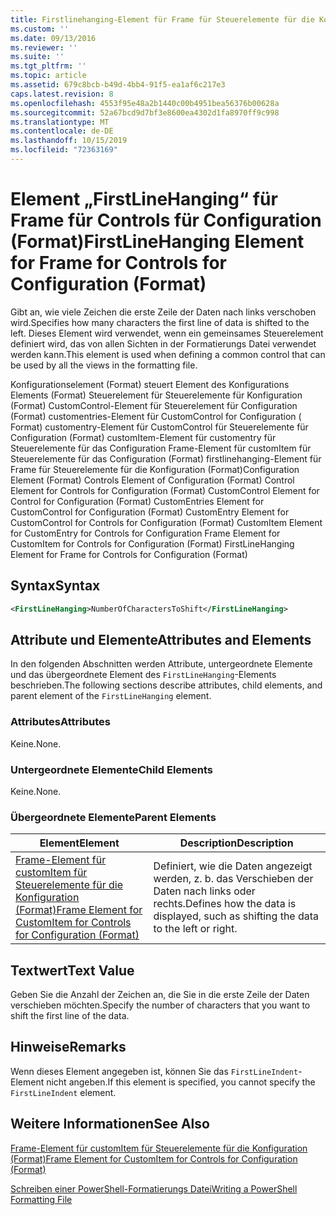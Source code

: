 ```yaml
---
title: Firstlinehanging-Element für Frame für Steuerelemente für die Konfiguration (Format) | Microsoft-Dokumentation
ms.custom: ''
ms.date: 09/13/2016
ms.reviewer: ''
ms.suite: ''
ms.tgt_pltfrm: ''
ms.topic: article
ms.assetid: 679c8bcb-b49d-4bb4-91f5-ea1af6c217e3
caps.latest.revision: 8
ms.openlocfilehash: 4553f95e48a2b1440c00b4951bea56376b00628a
ms.sourcegitcommit: 52a67bcd9d7bf3e8600ea4302d1fa8970ff9c998
ms.translationtype: MT
ms.contentlocale: de-DE
ms.lasthandoff: 10/15/2019
ms.locfileid: "72363169"
---
```

# <a name="firstlinehanging-element-for-frame-for-controls-for-configuration-format"></a><span data-ttu-id="3374c-102">Element „FirstLineHanging“ für Frame für Controls für Configuration (Format)</span><span class="sxs-lookup"><span data-stu-id="3374c-102">FirstLineHanging Element for Frame for Controls for Configuration (Format)</span></span>

<span data-ttu-id="3374c-103">Gibt an, wie viele Zeichen die erste Zeile der Daten nach links verschoben wird.</span><span class="sxs-lookup"><span data-stu-id="3374c-103">Specifies how many characters the first line of data is shifted to the left.</span></span> <span data-ttu-id="3374c-104">Dieses Element wird verwendet, wenn ein gemeinsames Steuerelement definiert wird, das von allen Sichten in der Formatierungs Datei verwendet werden kann.</span><span class="sxs-lookup"><span data-stu-id="3374c-104">This element is used when defining a common control that can be used by all the views in the formatting file.</span></span>

<span data-ttu-id="3374c-105">Konfigurationselement (Format) steuert Element des Konfigurations Elements (Format) Steuerelement für Steuerelemente für Konfiguration (Format) CustomControl-Element für Steuerelement für Configuration (Format) customentries-Element für CustomControl for Configuration ( Format) customentry-Element für CustomControl für Steuerelemente für Configuration (Format) customItem-Element für customentry für Steuerelemente für das Configuration Frame-Element für customItem für Steuerelemente für das Configuration (Format) firstlinehanging-Element für Frame für Steuerelemente für die Konfiguration (Format)</span><span class="sxs-lookup"><span data-stu-id="3374c-105">Configuration Element (Format) Controls Element of Configuration (Format) Control Element for Controls for Configuration (Format) CustomControl Element for Control for Configuration (Format) CustomEntries Element for CustomControl for Configuration (Format) CustomEntry Element for CustomControl for Controls for Configuration (Format) CustomItem Element for CustomEntry for Controls for Configuration Frame Element for CustomItem for Controls for Configuration (Format) FirstLineHanging Element for Frame for Controls for Configuration (Format)</span></span>

## <a name="syntax"></a><span data-ttu-id="3374c-106">Syntax</span><span class="sxs-lookup"><span data-stu-id="3374c-106">Syntax</span></span>

```xml
<FirstLineHanging>NumberOfCharactersToShift</FirstLineHanging>
```

## <a name="attributes-and-elements"></a><span data-ttu-id="3374c-107">Attribute und Elemente</span><span class="sxs-lookup"><span data-stu-id="3374c-107">Attributes and Elements</span></span>

<span data-ttu-id="3374c-108">In den folgenden Abschnitten werden Attribute, untergeordnete Elemente und das übergeordnete Element des `FirstLineHanging`-Elements beschrieben.</span><span class="sxs-lookup"><span data-stu-id="3374c-108">The following sections describe attributes, child elements, and parent element of the `FirstLineHanging` element.</span></span>

### <a name="attributes"></a><span data-ttu-id="3374c-109">Attributes</span><span class="sxs-lookup"><span data-stu-id="3374c-109">Attributes</span></span>

<span data-ttu-id="3374c-110">Keine.</span><span class="sxs-lookup"><span data-stu-id="3374c-110">None.</span></span>

### <a name="child-elements"></a><span data-ttu-id="3374c-111">Untergeordnete Elemente</span><span class="sxs-lookup"><span data-stu-id="3374c-111">Child Elements</span></span>

<span data-ttu-id="3374c-112">Keine.</span><span class="sxs-lookup"><span data-stu-id="3374c-112">None.</span></span>

### <a name="parent-elements"></a><span data-ttu-id="3374c-113">Übergeordnete Elemente</span><span class="sxs-lookup"><span data-stu-id="3374c-113">Parent Elements</span></span>

|<span data-ttu-id="3374c-114">Element</span><span class="sxs-lookup"><span data-stu-id="3374c-114">Element</span></span>|<span data-ttu-id="3374c-115">Description</span><span class="sxs-lookup"><span data-stu-id="3374c-115">Description</span></span>|
|-------------|-----------------|
|[<span data-ttu-id="3374c-116">Frame-Element für customItem für Steuerelemente für die Konfiguration (Format)</span><span class="sxs-lookup"><span data-stu-id="3374c-116">Frame Element for CustomItem for Controls for Configuration (Format)</span></span>](./frame-element-for-customitem-for-controls-for-configuration-format.md)|<span data-ttu-id="3374c-117">Definiert, wie die Daten angezeigt werden, z. b. das Verschieben der Daten nach links oder rechts.</span><span class="sxs-lookup"><span data-stu-id="3374c-117">Defines how the data is displayed, such as shifting the data to the left or right.</span></span>|

## <a name="text-value"></a><span data-ttu-id="3374c-118">Textwert</span><span class="sxs-lookup"><span data-stu-id="3374c-118">Text Value</span></span>

<span data-ttu-id="3374c-119">Geben Sie die Anzahl der Zeichen an, die Sie in die erste Zeile der Daten verschieben möchten.</span><span class="sxs-lookup"><span data-stu-id="3374c-119">Specify the number of characters that you want to shift the first line of the data.</span></span>

## <a name="remarks"></a><span data-ttu-id="3374c-120">Hinweise</span><span class="sxs-lookup"><span data-stu-id="3374c-120">Remarks</span></span>

<span data-ttu-id="3374c-121">Wenn dieses Element angegeben ist, können Sie das `FirstLineIndent`-Element nicht angeben.</span><span class="sxs-lookup"><span data-stu-id="3374c-121">If this element is specified, you cannot specify the `FirstLineIndent` element.</span></span>

## <a name="see-also"></a><span data-ttu-id="3374c-122">Weitere Informationen</span><span class="sxs-lookup"><span data-stu-id="3374c-122">See Also</span></span>

[<span data-ttu-id="3374c-123">Frame-Element für customItem für Steuerelemente für die Konfiguration (Format)</span><span class="sxs-lookup"><span data-stu-id="3374c-123">Frame Element for CustomItem for Controls for Configuration (Format)</span></span>](./frame-element-for-customitem-for-controls-for-configuration-format.md)

[<span data-ttu-id="3374c-124">Schreiben einer PowerShell-Formatierungs Datei</span><span class="sxs-lookup"><span data-stu-id="3374c-124">Writing a PowerShell Formatting File</span></span>](./writing-a-powershell-formatting-file.md)

